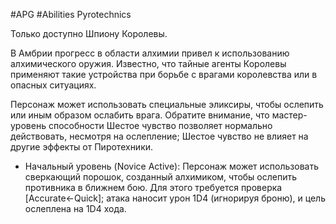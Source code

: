 #APG #Abilities
Pyrotechnics

Только доступно Шпиону Королевы. 

В Амбрии прогресс в области алхимии привел к использованию алхимического оружия. Известно, что тайные агенты Королевы применяют такие устройства при борьбе с врагами королевства или в опасных ситуациях. 

Персонаж может использовать специальные эликсиры, чтобы ослепить или иным образом ослабить врага. Обратите внимание, что мастер-уровень способности Шестое чувство позволяет нормально действовать, несмотря на ослепление; Шестое чувство не влияет на другие эффекты от Пиротехники. 

- Начальный уровень (Novice Active): Персонаж может использовать сверкающий порошок, созданный алхимиком, чтобы ослепить противника в ближнем бою. Для этого требуется проверка [Accurate←Quick]; атака наносит урон 1D4 (игнорируя броню), и цель ослеплена на 1D4 хода. 

